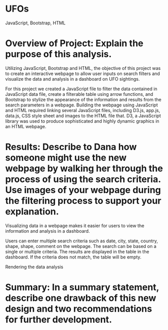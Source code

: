 # UFOs
JavaScript, Bootstrap, HTML

# Overview of Project: Explain the purpose of this analysis.
Utilizing JavaScript, Bootstrap and HTML, the objective of this project was to create an interactive webpage to allow user inputs on search filters and visualize the data and analysis in a dashboard on UFO sightings.

For this project we created a JavaScript file to filter the data contained in JavaScript data file, create a filterable table using arrow functions, and Bootstrap to stylize the appearance of the information and results from the search parameters in a webpage. Building the webpage using JavaScript and HTML required linking several JavaScript files, including D3.js, app.js, data.js, CSS style sheet and images to the HTML file that. D3, a JavaScript library was used to produce sophisticated and highly dynamic graphics in an HTML webpage.

# Results: Describe to Dana how someone might use the new webpage by walking her through the process of using the search criteria. Use images of your webpage during the filtering process to support your explanation.

Visualizing data in a webpage makes it easier for users to view the information and analysis in a dashboard. 

Users can enter multiple search criteria such as date, city, state, country, shape, shape, comment on the webpage. The search can be based on a single or multiple criteria. The results are displayed in the table in the dashboard. If the criteria does not match, the table will be empty.

<insert images here>


Rendering the data analysis 
# Summary: In a summary statement, describe one drawback of this new design and two recommendations for further development.
